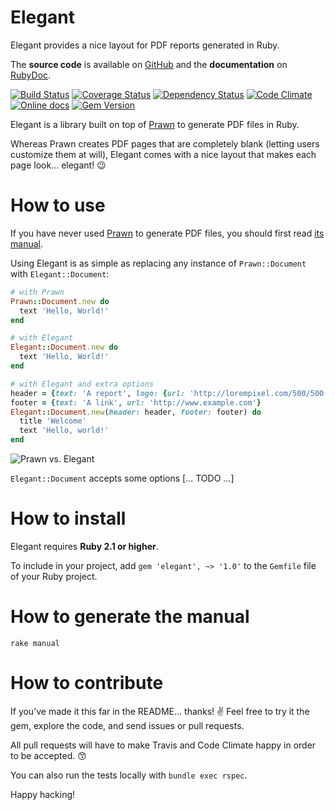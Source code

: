 Elegant
=======

Elegant provides a nice layout for PDF reports generated in Ruby.

The **source code** is available on [GitHub](https://github.com/Fullscreen/elegant) and the **documentation** on [RubyDoc](http://www.rubydoc.info/github/Fullscreen/elegant/master/Elegant/Interface).

[![Build Status](http://img.shields.io/travis/Fullscreen/elegant/master.svg)](https://travis-ci.org/Fullscreen/elegant)
[![Coverage Status](http://img.shields.io/coveralls/Fullscreen/elegant/master.svg)](https://coveralls.io/r/Fullscreen/elegant)
[![Dependency Status](http://img.shields.io/gemnasium/Fullscreen/elegant.svg)](https://gemnasium.com/Fullscreen/elegant)
[![Code Climate](http://img.shields.io/codeclimate/github/Fullscreen/elegant.svg)](https://codeclimate.com/github/Fullscreen/elegant)
[![Online docs](http://img.shields.io/badge/docs-✓-green.svg)](http://www.rubydoc.info/github/Fullscreen/elegant/master/Elegant)
[![Gem Version](http://img.shields.io/gem/v/elegant.svg)](http://rubygems.org/gems/elegant)

Elegant is a library built on top of [Prawn](http://prawnpdf.org) to generate PDF files in Ruby.

Whereas Prawn creates PDF pages that are completely blank (letting users customize them at will),
Elegant comes with a nice layout that makes each page look… elegant! :wink:

How to use
==========

If you have never used [Prawn](http://prawnpdf.org/) to generate PDF files, you should first read [its manual](http://prawnpdf.org/manual.pdf).

Using Elegant is as simple as replacing any instance of `Prawn::Document` with `Elegant::Document`:

```ruby
# with Prawn
Prawn::Document.new do
  text 'Hello, World!'
end

# with Elegant
Elegant::Document.new do
  text 'Hello, World!'
end

# with Elegant and extra options
header = {text: 'A report', logo: {url: 'http://lorempixel.com/500/500'}}
footer = {text: 'A link', url: 'http://www.example.com'}
Elegant::Document.new(header: header, footer: footer) do
  title 'Welcome'
  text 'Hello, world!'
end
```

![Prawn vs. Elegant](https://cloud.githubusercontent.com/assets/7408595/10898333/433a6072-817e-11e5-8c95-999c5629e84c.jpg)

`Elegant::Document` accepts some options [... TODO ...]

How to install
==============

Elegant requires **Ruby 2.1 or higher**.

To include in your project, add `gem 'elegant', ~> '1.0'` to the `Gemfile` file of your Ruby project.

How to generate the manual
==========================

`rake manual`

How to contribute
=================

If you’ve made it this far in the README… thanks! :v:
Feel free to try it the gem, explore the code, and send issues or pull requests.

All pull requests will have to make Travis and Code Climate happy in order to be accepted. :kissing_smiling_eyes:

You can also run the tests locally with `bundle exec rspec`.

Happy hacking!
